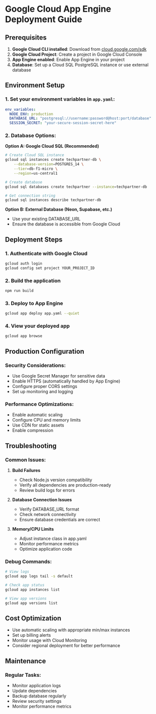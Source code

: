 # Google Cloud App Engine Deployment Guide

## Prerequisites

1. **Google Cloud CLI installed**: Download from [cloud.google.com/sdk](https://cloud.google.com/sdk)
2. **Google Cloud Project**: Create a project in Google Cloud Console
3. **App Engine enabled**: Enable App Engine in your project
4. **Database**: Set up a Cloud SQL PostgreSQL instance or use external database

## Environment Setup

### 1. Set your environment variables in `app.yaml`:

```yaml
env_variables:
  NODE_ENV: production
  DATABASE_URL: "postgresql://username:password@host:port/database"
  SESSION_SECRET: "your-secure-session-secret-here"
```

### 2. Database Options:

**Option A: Google Cloud SQL (Recommended)**
```bash
# Create Cloud SQL instance
gcloud sql instances create techpartner-db \
    --database-version=POSTGRES_14 \
    --tier=db-f1-micro \
    --region=us-central1

# Create database
gcloud sql databases create techpartner --instance=techpartner-db

# Get connection string
gcloud sql instances describe techpartner-db
```

**Option B: External Database (Neon, Supabase, etc.)**
- Use your existing DATABASE_URL
- Ensure the database is accessible from Google Cloud

## Deployment Steps

### 1. Authenticate with Google Cloud
```bash
gcloud auth login
gcloud config set project YOUR_PROJECT_ID
```

### 2. Build the application
```bash
npm run build
```

### 3. Deploy to App Engine
```bash
gcloud app deploy app.yaml --quiet
```

### 4. View your deployed app
```bash
gcloud app browse
```

## Production Configuration

### Security Considerations:
- Use Google Secret Manager for sensitive data
- Enable HTTPS (automatically handled by App Engine)
- Configure proper CORS settings
- Set up monitoring and logging

### Performance Optimizations:
- Enable automatic scaling
- Configure CPU and memory limits
- Use CDN for static assets
- Enable compression

## Troubleshooting

### Common Issues:

1. **Build Failures**
   - Check Node.js version compatibility
   - Verify all dependencies are production-ready
   - Review build logs for errors

2. **Database Connection Issues**
   - Verify DATABASE_URL format
   - Check network connectivity
   - Ensure database credentials are correct

3. **Memory/CPU Limits**
   - Adjust instance class in app.yaml
   - Monitor performance metrics
   - Optimize application code

### Debug Commands:
```bash
# View logs
gcloud app logs tail -s default

# Check app status
gcloud app instances list

# View app versions
gcloud app versions list
```

## Cost Optimization

- Use automatic scaling with appropriate min/max instances
- Set up billing alerts
- Monitor usage with Cloud Monitoring
- Consider regional deployment for better performance

## Maintenance

### Regular Tasks:
- Monitor application logs
- Update dependencies
- Backup database regularly
- Review security settings
- Monitor performance metrics
